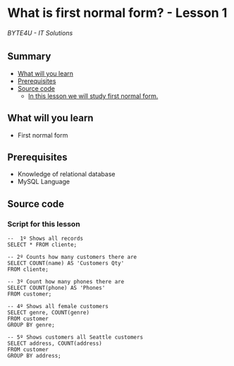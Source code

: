 # What is first normal form? - Lesson 1
###### BYTE4U - IT Solutions

## Summary
- [What will you learn](#What-will-you-learn)
- [Prerequisites](#Prerequisites)
- [Source code](#source-code)
  - [In this lesson we will study first normal form.](#In-this-lesson-we-will-study-first-normal-form.)
  
## What will you learn
- First normal form

## Prerequisites

- Knowledge of relational database 
- MySQL Language

## Source code

### Script for this lesson

``` mysql
--  1º Shows all records
SELECT * FROM cliente;

-- 2º Counts how many customers there are
SELECT COUNT(name) AS 'Customers Qty' 
FROM cliente;

-- 3º Count how many phones there are 
SELECT COUNT(phone) AS 'Phones' 
FROM customer;

-- 4º Shows all female customers 
SELECT genre, COUNT(genre)  
FROM customer
GROUP BY genre;

-- 5º Shows customers all Seattle customers 
SELECT address, COUNT(address) 
FROM customer
GROUP BY address;

```
